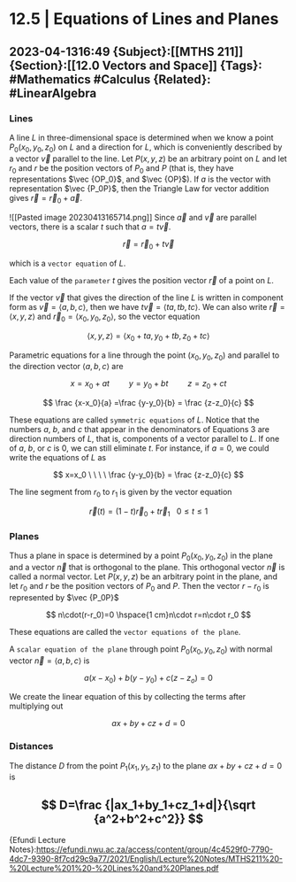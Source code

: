 # 12.5 | Equations of Lines and Planes
2023-04-1316:49
{Subject}:[[MTHS 211]]
{Section}:[[12.0 Vectors and Space]]
{Tags}: #Mathematics #Calculus 
{Related}: #LinearAlgebra 
--- 
### Lines

A line $L$ in three-dimensional space is determined when we know a point $P_0(x_0, y_0, z_0)$ on $L$ and a direction for $L$, which is conveniently described by a vector $\vec v$ parallel to the line. Let $P(x, y, z)$ be an arbitrary point on $L$ and let $r_0$ and $r$ be the position vectors of $P_0$ and $P$ (that is, they have representations $\vec {OP_0}$¸ and $\vec {OP}$). If $a$ is the vector with representation $\vec {P_0P}$, then the Triangle Law for vector addition gives $\vec r=\vec r_0+\vec a$.

![[Pasted image 20230413165714.png]]
Since $\vec a$ and $\vec v$ are parallel vectors, there is a scalar $t$ such that $a = t\vec v$.

$$ \vec r = \vec r_0 +t\vec v $$

which is a `vector equation` of $L$.

Each value of the `parameter` $t$ gives the position vector $\vec r$ of a point on $L$.

If the vector $\vec v$ that gives the direction of the line $L$ is written in component form as $\vec v = \langle a, b, c \rangle$, then we have $t \vec v = \langle ta, tb, tc \rangle$. We can also write $\vec r = \langle x, y, z\rangle$ and $\vec r_0 = \langle x_0, y_0, z_0 \rangle$, so the vector equation

$$ \langle x,y,z\rangle=\langle x_0 +ta,y_0+tb,z_0+tc \rangle $$

Parametric equations for a line through the point $(x_0, y_0, z_0)$ and parallel to the direction vector $\langle a,b,c \rangle$ are

$$ x=x_0+at \hspace{1cm} y = y_0 +bt \hspace{1cm} z=z_0 + ct $$

$$ \frac {x-x_0}{a} =\frac {y-y_0}{b} = \frac {z-z_0}{c} $$

These equations are called `symmetric equations` of $L$. Notice that the numbers $a$, $b$, and $c$ that appear in the denominators of Equations 3 are direction numbers of $L$, that is, components of a vector parallel to $L$. If one of $a$, $b$, or $c$ is $0$, we can still eliminate $t$. For instance, if $a=0$, we could write the equations of $L$ as

$$ x=x_0 \ \ \ \ \frac {y-y_0}{b} = \frac {z-z_0}{c} $$

The line segment from $r_0$ to $r_1$ is given by the vector equation

$$ \vec r(t)=(1-t)\vec r_0 +t\vec r_1 \ \ \ 0\le t \le 1 $$

### Planes

Thus a plane in space is determined by a point $P_0(x_0, y_0, z_0)$ in the plane and a vector $\vec n$ that is orthogonal to the plane. This orthogonal vector $\vec n$ is called a normal vector. Let $P(x, y, z)$ be an arbitrary point in the plane, and let $r_0$ and $r$ be the position vectors of $P_0$ and $P$. Then the vector $r-r_0$ is represented by $\vec {P_0P}$

$$ n\cdot(r-r_0)=0 \hspace{1 cm}n\cdot r=n\cdot r_0 $$

These equations are called the `vector equations of the plane`.

A `scalar equation of the plane` through point $P_0(x_0,y_0,z_0)$ with normal vector $\vec n = \langle a,b,c \rangle$ is

$$ a(x-x_0)+b(y-y_0)+c(z-z_o) = 0 $$

We create the linear equation of this by collecting the terms after multiplying out

$$ ax+by+cz+d=0 $$

### Distances

The distance $D$ from the point $P_1(x_1,y_1,z_1)$ to the plane $ax + by+cz+d=0$ is

$$ D=\frac {|ax_1+by_1+cz_1+d|}{\sqrt {a^2+b^2+c^2}} $$
--- 
{Efundi Lecture Notes}:https://efundi.nwu.ac.za/access/content/group/4c4529f0-7790-4dc7-9390-8f7cd29c9a77/2021/English/Lecture%20Notes/MTHS211%20-%20Lecture%201%20-%20Lines%20and%20Planes.pdf